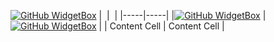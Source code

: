[![GitHub WidgetBox](https://github-widgetbox.vercel.app/api/profile?username=Frmonako&data=followers,repositories,stars,commits)](https://github.com/sponsors/frmonako)
| ‎  | ‎  |
|-----|-----|
|[![GitHub WidgetBox](https://github-widgetbox.vercel.app/api/skills?languages=js,php,python,html,css,mysql,lua)](https://github.com/sponsors/frmonako)  |[![GitHub WidgetBox](https://github-widgetbox.vercel.app/api/skills?software=linux,windows,vscode)](https://github.com/Jurredr/github-widgetbox) |
| Content Cell  | Content Cell  |


